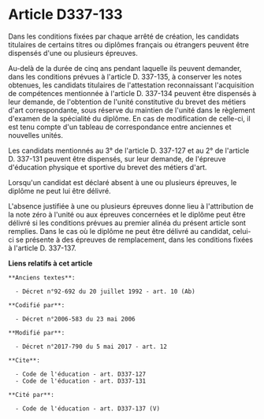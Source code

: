 # Article D337-133

Dans les conditions fixées par chaque arrêté de création, les candidats titulaires de certains titres ou diplômes français ou
étrangers peuvent être dispensés d'une ou plusieurs épreuves.

Au-delà de la durée de cinq ans pendant laquelle ils peuvent demander, dans les conditions prévues à l'article D. 337-135, à
conserver les notes obtenues, les candidats titulaires de l'attestation reconnaissant l'acquisition de compétences mentionnée
à l'article D. 337-134 peuvent être dispensés à leur demande, de l'obtention de l'unité constitutive du brevet des métiers
d'art correspondante, sous réserve du maintien de l'unité dans le règlement d'examen de la spécialité du diplôme. En cas de
modification de celle-ci, il est tenu compte d'un tableau de correspondance entre anciennes et nouvelles unités.

Les candidats mentionnés au 3° de l'article D. 337-127 et au 2° de l'article D. 337-131 peuvent être dispensés, sur leur
demande, de l'épreuve d'éducation physique et sportive du brevet des métiers d'art.

Lorsqu'un candidat est déclaré absent à une ou plusieurs épreuves, le diplôme ne peut lui être délivré.

L'absence justifiée à une ou plusieurs épreuves donne lieu à l'attribution de la note zéro à l'unité ou aux épreuves
concernées et le diplôme peut être délivré si les conditions prévues au premier alinéa du présent article sont remplies. Dans
le cas où le diplôme ne peut être délivré au candidat, celui-ci se présente à des épreuves de remplacement, dans les
conditions fixées à l'article D. 337-137.

**Liens relatifs à cet article**

	**Anciens textes**:

	  - Décret n°92-692 du 20 juillet 1992 - art. 10 (Ab)

	**Codifié par**:

	  - Décret n°2006-583 du 23 mai 2006

	**Modifié par**:

	  - Décret n°2017-790 du 5 mai 2017 - art. 12

	**Cite**:

	  - Code de l'éducation - art. D337-127
	  - Code de l'éducation - art. D337-131

	**Cité par**:

	  - Code de l'éducation - art. D337-137 (V)
